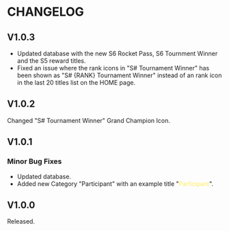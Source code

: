 # CHANGELOG

## V1.0.3
- Updated database with the new S6 Rocket Pass, S6 Tournment Winner and the S5 reward titles.
- Fixed an issue where the rank icons in "S# Tournament Winner" has been shown as "S# {RANK} Tournament Winner" instead of an rank icon in the last 20 titles list on the HOME page.


## V1.0.2
Changed "S# Tournament Winner" Grand Champion Icon.  


## V1.0.1
### Minor Bug Fixes
- Updated database.
- Added new Category "Participant" with an example title "<span style="color:#FFEB5C">Participant</span>".


## V1.0.0
Released.
